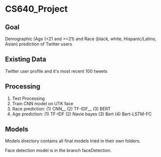 # CS640_Project
## Goal
Demographic (Age (<21 and >=21) and Race (black, white, Hispanic/Latino, Asian) prediction of Twitter users
## Existing Data
Twitter user profile and it's most recent 100 tweets
## Processing
1. Text Processing
2. Train CNN model on UTK face
3. Race prediction:
(1) CNN__
(2) TF-IDF__
(3) BERT
4. Age prediction:
(1) TF-IDF
(2) Navie bayes
(3) Bert
(4) Bert-LSTM-FC
## Models
Models directory contains all final models tried in their own folders.

Face detection model is in the branch faceDetection.
